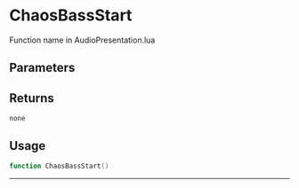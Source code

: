 # ChaosBassStart
Function name in AudioPresentation.lua
## Parameters

## Returns
`none`
## Usage
```lua
function ChaosBassStart()
```
---
